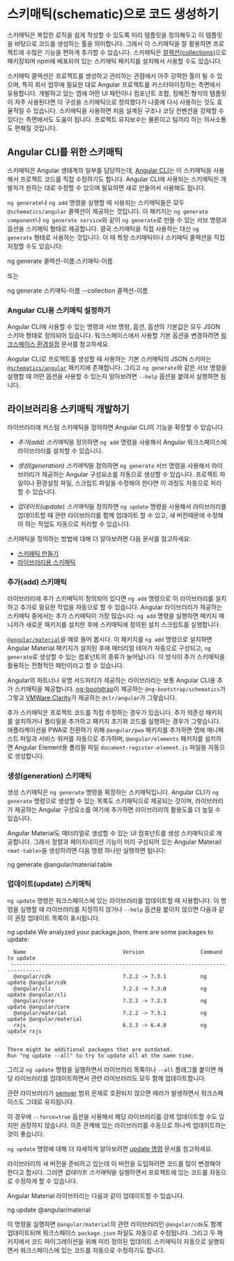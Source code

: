 <!--
# Generating code using schematics
-->
# 스키매틱(schematic)으로 코드 생성하기

<!--
A schematic is a template-based code generator that supports complex logic.
It is a set of instructions for transforming a software project by generating or modifying code.
Schematics are packaged into [collections](guide/glossary#collection) and installed with npm.

The schematic collection can be a powerful tool for creating, modifying, and maintaining any software project, but is particularly useful for customizing Angular projects to suit the particular needs of your own organization.
You might use schematics, for example, to generate commonly-used UI patterns or specific components, using predefined templates or layouts.
You can use schematics to enforce architectural rules and conventions, making your projects consistent and inter-operative.
-->
스키매틱은 복잡한 로직을 쉽게 작성할 수 있도록 미리 템플릿을 정의해두고 이 템플릿을 바탕으로 코드를 생성하는 툴을 의미합니다.
그래서 이 스키매틱을 잘 활용하면 프로젝트에 수많은 기능을 편하게 추가할 수 있습니다.
스키매틱은 [컬렉션(collections)](guide/glossary#collection)으로 패키징되며 npm에 배포되어 있는 스키매틱 패키지를 설치해서 사용할 수도 있습니다.

스키매틱 콜렉션은 프로젝트를 생성하고 관리하는 관점에서 아주 강력한 툴이 될 수 있으며, 특히 회사 업무에 필요한 대로 Angular 프로젝트를 커스터마이징하는 측면에서 유용합니다.
개발하고 있는 앱에 어떤 UI 패턴이나 컴포넌트 조합, 정해진 형식의 템플릿이 자주 사용된다면 이 구성을 스키매틱으로 정의했다가 나중에 다시 사용하는 것도 효율적일 수 있습니다.
스키매틱을 사용하면 처음 설계된 구조나 코딩 컨벤션을 강제할 수 있다는 측면에서도 도움이 됩니다.
프로젝트 유지보수는 물론이고 팀끼리 하는 의사소통도 편해질 것입니다.


<!--
## Schematics for the Angular CLI
-->
## Angular CLI를 위한 스키매틱

<!--
Schematics are part of the Angular ecosystem. The [Angular CLI](guide/glossary#cli)  uses schematics to apply transforms to a web-app project.
You can modify these schematics, and define new ones to do things like update your code to fix breaking changes in a dependency, for example, or to add a new configuration option or framework to an existing project.

Schematics that are included in the `@schematics/angular` collection are run by default by the commands `ng generate` and `ng add`.
The package contains named schematics that configure the options that are available to the CLI for `ng generate` sub-commands, such as `ng generate component` and `ng generate service`.
The subcommands for `ng generate` are shorthand for the corresponding schematic. You can specify a particular schematic (or collection of schematics) to generate, using the long form:

<code-example language="bash">
ng generate my-schematic-collection:my-schematic-name
</code-example>

or

<code-example language="bash">
ng generate my-schematic-name --collection collection-name
</code-example>
-->
스키매틱은 Angular 생태계의 일부를 담당하는데, [Angular CLI](guide/glossary#cli)는 이 스키매틱을 사용해서 프로젝트 코드를 직접 수정하기도 합니다.
Angular CLI에 사용되는 스키매틱은 개발자가 원하는 대로 수정할 수 있으며 필요하면 새로 만들어서 사용해도 됩니다.

`ng generate`나 `ng add` 명령을 실행할 때 사용되는 스키매틱들은 모두 `@schematics/angular` 콜렉션이 제공하는 것입니다.
이 패키지는 `ng generate component`나 `ng generate service`와 같이 `ng generate`로 만들 수 있는 서브 명령과 옵션을 스키매틱 형태로 제공합니다.
결국 스키매틱을 직접 사용하는 대신 `ng generate` 형태로 사용하는 것입니다.
이 때 특정 스키매틱이나 스키매틱 콜렉션을 직접 지정할 수도 있습니다:


<code-example language="bash">
ng generate 콜렉션-이름:스키매틱-이름
</code-example>

또는

<code-example language="bash">
ng generate 스키매틱-이름 --collection 콜렉션-이름
</code-example>


<!--
### Configuring CLI schematics
-->
### Angular CLI용 스키매틱 설정하기

<!--
A JSON schema associated with a schematic tells the Angular CLI what options are available to commands and subcommands, and determines the defaults.
These defaults can be overridden by providing a different value for an option on the command line.
See [Workspace Configuration](guide/workspace-config) for information about how you can change the generation option defaults for your workspace.

The JSON schemas for the default schematics used by the CLI to generate projects and parts of projects are collected in the package [`@schematics/angular`](https://github.com/angular/angular-cli/tree/master/packages/schematics/angular).
The schema describes the options available to the CLI for each of the `ng generate` sub-commands, as shown in the `--help` output.
-->
Angular CLI에 사용할 수 있는 명령과 서브 명령, 옵션, 옵션의 기본값은 모두 JSON 스키마 형태로 정의되어 있습니다.
워크스페이스에서 사용할 기본 옵션을 변경하려면 [워크스페이스 환경설정](guide/workspace-config) 문서를 참고하세요.

Angular CLI로 프로젝트를 생성할 때 사용하는 기본 스키매틱의 JSON 스키마는 [`@schematics/angular`](https://github.com/angular/angular-cli/tree/master/packages/schematics/angular) 패키지에 존재합니다.
그리고 `ng generate`와 같은 서브 명령을 실행할 때 어떤 옵션을 사용할 수 있는지 알아보려면 `--help` 옵션을 붙여서 실행하면 됩니다.


<!--
## Developing schematics for libraries
-->
## 라이브러리용 스키매틱 개발하기

<!--
As a library developer, you can create your own collections of custom schematics to integrate your library with the Angular CLI.

* An *add schematic* allows developers to install your library in an Angular workspace using `ng add`.

* *Generation schematics* can tell the `ng generate` subcommands how to modify projects, add configurations and scripts, and scaffold artifacts that are defined in your library.

* An *update schematic* can tell the `ng update` command how to update your library's dependencies and adjust for breaking changes when you release a new version.

For more details of what these look like and how to create them, see:
* [Authoring Schematics](guide/schematics-authoring)
* [Schematics for Libraries](guide/schematics-for-libraries)
-->
라이브러리에 커스텀 스키매틱을 정의하면 Angular CLI의 기능을 확장할 수 있습니다.

* *추가(add) 스키매틱*을 정의하면 `ng add` 명령을 사용해서 Angular 워크스페이스에 라이브러리를 설치할 수 있습니다.

* *생성(generation) 스키매틱*을 정의하면 `ng generate` 서브 명령을 사용해서 라이브러리가 제공하는 Angular 구성요소를 자동으로 생성할 수 있습니다. 프로젝트 파일이나 환경설정 파일, 스크립트 파일을 수정해야 한다면 이 과정도 자동으로 처리할 수 있습니다.

* *업데이트(update) 스키매틱*을 정의하면 `ng update` 명령을 사용해서 라이브러리를 업데이트할 때 관련 라이브러리를 함께 업데이트 할 수 있고, 새 버전때문에 수정해야 하는 작업도 자동으로 처리할 수 있습니다.

스키매틱을 정의하는 방법에 대해 더 알아보려면 다음 문서를 참고하세요:
* [스키매틱 만들기](guide/schematics-authoring)
* [라이브러리용 스키매틱](guide/schematics-for-libraries)


<!--
### Add schematics
-->
### 추가(add) 스키매틱

<!--
An add schematic is typically supplied with a library, so that the library can be added to an existing project with `ng add`.
The `add` command uses your package manager to download new dependencies, and invokes an installation script that is implemented as a schematic.

For example, the [`@angular/material`](https://material.angular.io/guide/schematics) schematic tells the `add` command to install and set up Angular Material and theming, and register new starter components that can be created with `ng generate`.
You can look at this one as an example and model for your own add schematic.

Partner and third party libraries also support the Angular CLI with add schematics.
For example, `@ng-bootstrap/schematics` adds [ng-bootstrap](https://ng-bootstrap.github.io/)  to an app, and  `@clr/angular` installs and sets up [Clarity from VMWare](https://vmware.github.io/clarity/documentation/v1.0/get-started).

An add schematic can also update a project with configuration changes, add additional dependencies (such as polyfills), or scaffold package-specific initialization code.
For example, the `@angular/pwa` schematic turns your application into a PWA by adding an application manifest and service worker, and the `@angular/elements`  schematic adds the `document-register-element.js` polyfill and dependencies for Angular Elements.
-->
라이브러리에 추가 스키매틱이 정의되어 있다면 `ng add` 명령으로 이 라이브러리를 설치하고 추가로 필요한 작업을 자동으로 할 수 있습니다.
Angular 라이브러리가 제공하는 스키매틱 중에서는 추가 스키매틱이 가장 많습니다.
`ng add` 명령을 실행하면 패키지 매니저가 새로운 패키지를 설치한 후에 스키매틱에 정의된 설치 스크립트를 실행합니다.

[`@angular/material`](https://material.angular.io/guide/schematics)을 예로 들어 봅시다.
이 패키지를 `ng add` 명령으로 설치하면 Angular Material 패키지가 설치된 후에 매터리얼 테마가 자동으로 구성되고, `ng generate`로 생성할 수 있는 컴포넌트의 종류가 늘어납니다.
이 방식이 추가 스키매틱을 활용하는 전형적인 패턴이라고 할 수 있습니다.

Angular의 파트너나 유명 서드파티가 제공하는 라이브러리는 보통 Angular CLI용 추가 스키매틱을 제공합니다.
[ng-bootstrap](https://ng-bootstrap.github.io/)이 제공하는 `@ng-bootstrap/schematics`가 그렇고 [VMWare Clarity](https://vmware.github.io/clarity/documentation/v1.0/get-started)가 제공하는 `@clr/angular`가 그렇습니다.

추가 스키매틱은 프로젝트 코드를 직접 수정하는 경우가 있습니다.
추가 의존성 패키지를 설치하거나 폴리필을 추가하고 패키지 초기화 코드를 실행하는 경우가 그렇습니다.
애플리케이션을 PWA로 전환하기 위해 `@angular/pwa` 패키지를 추가하면 앱에 매니페스트 파일과 서비스 워커를 자동으로 추가하며, `@angular/elements` 패키지를 설치하면 Angular Element용 폴리필 파일 `document-register-element.js` 파일을 자동으로 생성합니다.

<!--
### Generation schematics
-->
### 생성(generation) 스키매틱

<!--
Generation schematics are instructions for the `ng generate` command.
The documented sub-commands use the default Angular generation schematics, but you can specify a different schematic (in place of a sub-command) to generate an artifact defined in your library.

Angular Material, for example, supplies generation schematics for the UI components that it defines.
The following command uses one of these schematics to render an Angular Material `<mat-table>` that is pre-configured with a datasource for sorting and pagination.
-->
생성 스키매틱은 `ng generate` 명령을 확장하는 스키매틱입니다.
Angular CLI가 `ng generate` 명령으로 생성할 수 있는 목록도 스키매틱으로 제공되는 것이며, 라이브러리가 제공하는 Angular 구성요소를 여기에 추가하면 라이브러리의 활용도를 더 높일 수 있습니다.

Angular Material도 매터리얼로 생성할 수 있는 UI 컴포넌트를 생성 스키매틱으로 제공합니다.
그래서 정렬과 페이지네이션 기능이 미리 구성되어 있는 Angular Materail `<mat-table>`을 생성하려면 다음 명령 하나만 실행하면 됩니다:

<code-example language="bash">
ng generate @angular/material:table <component-name>
</code-example>


<!--
### Update schematics
-->
### 업데이트(update) 스키매틱

<!--
 The `ng update` command can be used to update your workspace's library dependencies. If you supply no options or use the help option, the command examines your workspace and suggests libraries to update.
-->
`ng update` 명령은 워크스페이스에 있는 라이브러리를 업데이트할 때 사용합니다.
이 명령을 실행할 때 라이브러리를 지정하지 않거나 `--help` 옵션을 붙이지 않으면 다음과 같이 권장 업데이트 목록이 표시됩니다.

<code-example language="bash">
ng update
    We analyzed your package.json, there are some packages to update:

      Name                               Version                  Command to update
     --------------------------------------------------------------------------------
      @angular/cdk                       7.2.2 -> 7.3.1           ng update @angular/cdk
      @angular/cli                       7.2.3 -> 7.3.0           ng update @angular/cli
      @angular/core                      7.2.2 -> 7.2.3           ng update @angular/core
      @angular/material                  7.2.2 -> 7.3.1           ng update @angular/material
      rxjs                               6.3.3 -> 6.4.0           ng update rxjs


    There might be additional packages that are outdated.
    Run "ng update --all" to try to update all at the same time.
</code-example>

<!--
If you pass the command a set of libraries to update (or the `--all` flag), it updates those libraries, their peer dependencies, and the peer dependencies that depend on them.
-->
그리고 `ng update` 명령을 실행하면서 라이브러리 목록이나 `--all` 플래그를 붙이면 해당 라이브러리를 업데이트하면서 관련 라이브러리도 모두 함께 업데이트합니다.

<div class="alert is-helpful">

<!--
If there are inconsistencies (for example, if peer dependencies cannot be matched by a simple [semver](https://semver.io/) range), the command generates an error and does not change anything in the workspace.

We recommend that you do not force an update of all dependencies by default. Try updating specific dependencies first.

For more about how the `ng update` command works, see [Update Command](https://github.com/angular/angular-cli/blob/master/docs/specifications/update.md).
-->
관련 라이브러리가 [semver](https://semver.io/) 범위 문제로 호환되지 않으면 에러가 발생하면서 워크스페이스도 그대로 유지됩니다.

이 경우에 `--force=true` 옵션을 사용해서 해당 라이브러리를 강제 업데이트할 수도 있지만 권장하지 않습니다.
의존 관계에 있는 라이브러리를 수동으로 하나씩 업데이트하는 것이 좋습니다.

`ng update` 명령에 대해 더 자세하게 알아보려면 [update 명령](https://github.com/angular/angular-cli/blob/master/docs/specifications/update.md) 문서를 참고하세요.

</div>

<!--
If you create a new version of your library that introduces potential breaking changes, you can provide an *update schematic* to enable the `ng update` command to automatically resolve any such changes in the project being updated.

For example, suppose you want to update the Angular Material library.
-->
라이브러리의 새 버전을 준비하고 있는데 이 버전을 도입하려면 코드를 많이 변경해야 한다고 합시다.
그러면 *업데이트 스키매틱*을 실행하면서 프로젝트에 있는 코드를 자동으로 수정하게 할 수 있습니다.

Angular Material 라이브러리는 다음과 같이 업데이트할 수 있습니다.

<code-example language="bash">
ng update @angular/material
</code-example>

<!--
This command updates both `@angular/material` and its dependency `@angular/cdk` in your workspace's `package.json`.
If either package contains an update schematic that covers migration from the existing version to a new version, the command runs that schematic on your workspace.
-->
이 명령을 실행하면 `@angular/material`의 관련 라이브러리인 `@angular/cdk`도 함께 업데이트되며 워크스페이스 `package.json` 파일도 자동으로 수정됩니다.
그리고 두 패키지에서 코드 마이그레이션을 위해 미리 정의된 업데이트 스키매틱이 자동으로 실행되면서 워크스페이스에 있는 코드를 자동으로 수정하기도 합니다.